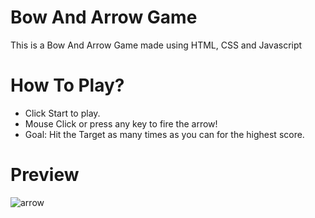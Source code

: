 # Bow And Arrow Game
This is a Bow And Arrow Game made using HTML, CSS and Javascript

# How To Play?
- Click Start to play.
- Mouse Click or press any key to fire the arrow!
- Goal: Hit the Target as many times as you can for the highest score.

# Preview
![arrow](https://github.com/5h0ov/GameZone/assets/83227649/51b6db9c-980b-4dbc-b750-f2da0f509cc7)
